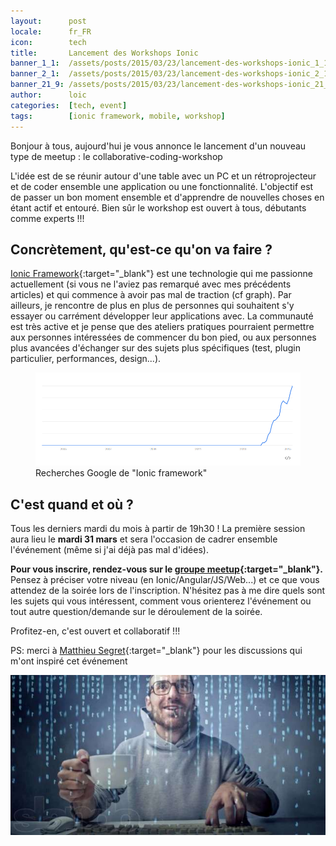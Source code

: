 ```yaml
---
layout:      post
locale:      fr_FR
icon:        tech
title:       Lancement des Workshops Ionic
banner_1_1:  /assets/posts/2015/03/23/lancement-des-workshops-ionic_1_1.jpg
banner_2_1:  /assets/posts/2015/03/23/lancement-des-workshops-ionic_2_1.jpg
banner_21_9: /assets/posts/2015/03/23/lancement-des-workshops-ionic_21_9.jpg
author:      loic
categories:  [tech, event]
tags:        [ionic framework, mobile, workshop]
---
```


Bonjour à tous, aujourd'hui je vous annonce le lancement d'un nouveau type de meetup : le collaborative-coding-workshop <i class="emoji smile"></i>

L'idée est de se réunir autour d'une table avec un PC et un rétroprojecteur et de coder ensemble une application ou une fonctionnalité.
L'objectif est de passer un bon moment ensemble et d'apprendre de nouvelles choses en étant actif et entouré.
Bien sûr le workshop est ouvert à tous, débutants comme experts !!!

## Concrètement, qu'est-ce qu'on va faire ?

[Ionic Framework](https://ionicframework.com/){:target="_blank"} est une technologie qui me passionne actuellement
(si vous ne l'aviez pas remarqué avec mes précédents articles) et qui commence à avoir pas mal de traction (cf graph).
Par ailleurs, je rencontre de plus en plus de personnes qui souhaitent s'y essayer ou carrément développer leur applications avec.
La communauté est très active et je pense que des ateliers pratiques pourraient permettre aux personnes intéressées de commencer du bon pied,
ou aux personnes plus avancées d'échanger sur des sujets plus spécifiques (test, plugin particulier, performances, design...).

<figure>
  <img src="/assets/posts/2015/03/23/ionic-trends.png" alt="Ionic google trends">
  <figcaption>Recherches Google de "Ionic framework"</figcaption>
</figure>

## C'est quand et où ?

Tous les derniers mardi du mois à partir de 19h30 !
La première session aura lieu le **mardi 31 mars** et sera l'occasion de cadrer ensemble l'événement (même si j'ai déjà pas mal d'idées).

**Pour vous inscrire, rendez-vous sur le [groupe meetup](https://www.meetup.com/fr-FR/Ionic-Workshops-Paris/events/221412830){:target="_blank"}.**
Pensez à préciser votre niveau (en Ionic/Angular/JS/Web...) et ce que vous attendez de la soirée lors de l'inscription.
N'hésitez pas à me dire quels sont les sujets qui vous intéressent, comment vous orienterez l'événement ou tout autre question/demande sur le déroulement de la soirée.

Profitez-en, c'est ouvert et collaboratif !!!

PS: merci à [Matthieu Segret](https://twitter.com/MatthieuSegret){:target="_blank"} pour les discussions qui m'ont inspiré cet événement <i class="emoji wink"></i>

![Coding geek](/assets/posts/2015/03/23/coding-geek.jpg)
